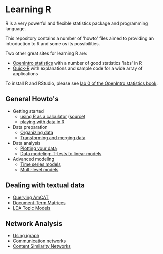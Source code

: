 Learning R
==========

R is a very powerful and flexible statistics package and programming language.

This repository contains a number of 'howto' files aimed to providing an introduction to R and some os its possibilities.

Two other great sites for learning R are:
- [OpenIntro statistics](http://openintro.org/stat/labs.php) with a number of good statistics 'labs' in R
- [Quick-R](http://www.statmethods.net) with explanations and sample code for a wide array of applications

To install R and RStudio, please see [lab 0 of the OpenIntro statistics book](http://openintro.org/download.php?file=os2_lab_00A&referrer=/stat/labs.php).

General Howto's
----

- Getting started
  - [using R as a calculator](https://rawgit.com/vanatteveldt/learningr/master/1_r_calculator.html) ([source](https://github.com/vanatteveldt/learningr/blob/master/1_r_calculator.Rmd))
  - [playing with data in R](https://rawgit.com/vanatteveldt/learningr/master/2_playing.html)
- Data preparation
  - [Organizing data](https://rawgit.com/vanatteveldt/learningr/master/3_organizing.html)
  - [Transforming and merging data](https://rawgit.com/vanatteveldt/learningr/master/4_transforming.html)
- Data analysis
  - [Plotting your data](https://rawgit.com/vanatteveldt/learningr/master/6_visualization.html)
  - [Data modeling: T-tests to linear models](https://rawgit.com/vanatteveldt/learningr/master/5_modeling.html)
- Advanced modeling
  - [Time series models](https://rawgit.com/vanatteveldt/learningr/master/7_timeseries.html)
  - [Multi-level models](https://rawgit.com/vanatteveldt/learningr/master/8_multilevel.html)

Dealing with textual data
----

- [Querying AmCAT](https://rawgit.com/amcat/amcat-r/master/howto/howto_query.html)
- [Document-Term Matrices](https://github.com/kasperwelbers/corpus-tools/blob/master/howto/howto_create_dtm.md)
- [LDA Topic Models](https://github.com/kasperwelbers/corpus-tools/blob/master/howto/howto_latent_dirichlet_allocation.md)

Network Analysis
----

- [Using igraph](https://github.com/kasperwelbers/network-tools/blob/master/howto/howto_using_igraph.md)
- [Communication networks](https://github.com/kasperwelbers/network-tools/blob/master/howto/howto_explicit_ties_in_communication_networks.md)
- [Content Similarity Networks](https://github.com/kasperwelbers/network-tools/blob/master/howto/howto_content_similarity_network.md)
